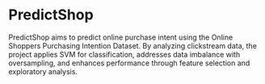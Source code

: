 # PredictShop
PredictShop aims to predict online purchase intent using the Online Shoppers Purchasing Intention Dataset. By analyzing clickstream data, the project applies SVM for classification, addresses data imbalance with oversampling, and enhances performance through feature selection and exploratory analysis.
